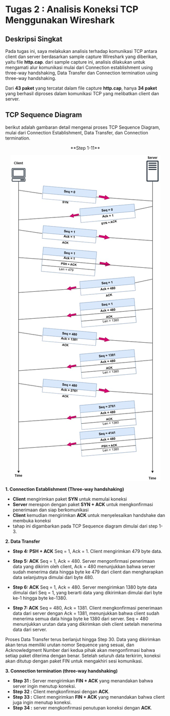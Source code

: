# Tugas 2 : Analisis Koneksi TCP Menggunakan Wireshark

## Deskripsi Singkat

Pada tugas ini, saya melakukan analisis terhadap komunikasi TCP antara client dan server berdasarkan sample capture Wireshark yang diberikan, yaitu file **http.cap**. dari sample capture ini, analisis dilakukan untuk mengamati alur komunikasi mulai dari Connection establishment using three-way handshaking, Data Transfer dan Connection termination using three-way handshaking.

Dari **43 paket** yang tercatat dalam file capture **http.cap**,  hanya **34 paket** yang berhasil diproses dalam komunikasi TCP yang melibatkan client dan server.


## TCP Sequence Diagram

berikut adalah gambaran detail mengenai proses TCP Sequence Diagram, mulai dari Connection Establishment, Data Transfer, dan Connection termination.

<center>**Step 1-11**</center>

<p align="center">
  <img src="./assets/TCP%20Client%20Server%20step%201-11.jpg" alt="TCP Sequence Diagram">
</p>

**1. Connection Establishment (Three-way handshaking)**

- **Client** mengirimkan paket **SYN** untuk memulai koneksi
- **Server** merespon dengan paket **SYN + ACK** untuk mengkonfirmasi penerimaan dan siap berkomunikasi
- **Client** kemudian mengirimkan **ACK** untuk menyelesaikan handshake dan membuka koneksi
- tahap ini digambarkan pada TCP Sequence diagram dimulai dari step 1-3.

**2. Data Transfer** 

- **Step 4: PSH + ACK**
   Seq = 1, Ack = 1. Client mengirimkan 479 byte data.

- **Step 5: ACK**
   Seq = 1, Ack = 480. Server mengonfirmasi penerimaan data yang dikirim oleh client, Ack = 480 menunjukkan bahwa server sudah menerima data hingga byte ke 479 dari client dan mengharapkan data selanjutnya dimulai dari byte 480.

- **Step 6: ACK**
   Seq = 1, Ack = 480. Server mengirimkan 1380 byte data dimulai dari Seq = 1, yang berarti data yang dikirimkan dimulai dari byte ke-1 hingga byte ke-1380.

- **Step 7: ACK**
   Seq = 480, Ack = 1381. Client mengkonfirmasi penerimaan data dari server dengan Ack = 1381, menunjukkan bahwa client sudah menerima semua data hinga byte ke 1380 dari server. Seq = 480 menunjukkan urutan data yang dikirimkan oleh client setelah menerima data dari server.

Proses Data Transfer terus berlanjut hingga Step 30. Data yang dikirimkan akan terus memiliki urutan nomor Sequence yang sesuai, dan Acknowledgment Number dari kedua pihak akan mengonfirmasi bahwa setiap paket diterima dengan benar. Setelah seluruh data terkirim, koneksi akan ditutup dengan paket FIN untuk mengakhiri sesi komunikasi.

**3. Connection termination (three-way handshaking)** 

- **Step 31 :** Server mengirimkan **FIN + ACK** yang menandakan bahwa server ingin menutup koneksi.
- **Step 32 :** Client mengkonfirmasi dengan **ACK**.
- **Step 33 :** Client mengirimkan **FIN + ACK** yang menandakan bahwa client juga ingin menutup koneksi.
- **Step 34 :** server mengkonfirmasi penutupan koneksi dengan **ACK**.











